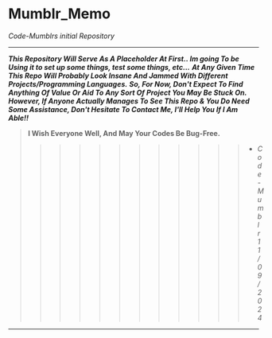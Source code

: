 # Mumblr_Memo

*Code-Mumblrs initial Repository*

---

***This Repository Will Serve As A Placeholder At First.. Im going To be Using it to set up some things, test some things, etc...***
***At Any Given Time This Repo Will Probably Look Insane And Jammed With Different Projects/Programming Languages.***
***So, For Now, Don't Expect To Find Anything Of Value Or Aid To Any Sort Of Project You May Be Stuck On.***
***However, If Anyone Actually Manages To See This Repo & You Do Need Some Assistance, Don't Hesitate To Contact Me, I'll Help You If I Am Able!!***

> **I Wish Everyone Well, And May Your Codes Be Bug-Free.**
>>>>>>>>>>>>- *Code-Mumblr 11/09/2024*
---

